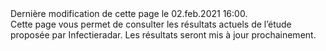 <pageinfo>
Dernière modification de cette page le 02.feb.2021 16:00.
</pageinfo>

<br />
Cette page vous permet de consulter les résultats actuels de l’étude proposée par Infectieradar. Les résultats seront mis à jour prochainement.
